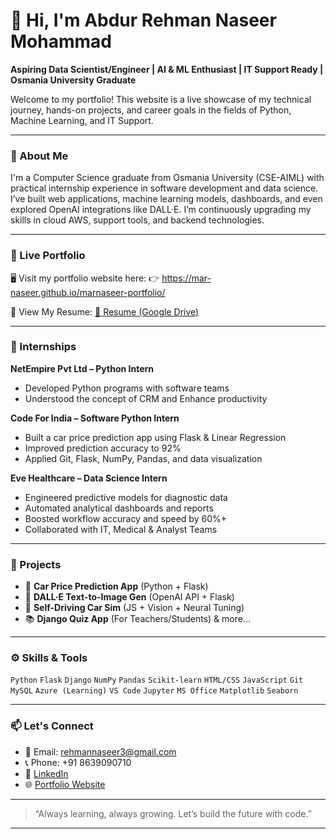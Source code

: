 # 👋 Hi, I'm Abdur Rehman Naseer Mohammad

**Aspiring Data Scientist/Engineer | AI & ML Enthusiast | IT Support Ready | Osmania University Graduate**

Welcome to my portfolio! This website is a live showcase of my technical journey, hands-on projects, and career goals in the fields of Python, Machine Learning, and IT Support.

---

### 🚀 About Me

I'm a Computer Science graduate from Osmania University (CSE-AIML) with practical internship experience in software development and data science. I’ve built web applications, machine learning models, dashboards, and even explored OpenAI integrations like DALL·E. I’m continuously upgrading my skills in cloud AWS, support tools, and backend technologies.

---

### 📌 Live Portfolio

🖥️ Visit my portfolio website here:
👉 https://mar-naseer.github.io/marnaseer-portfolio/

📄 View My Resume:
[📎 Resume (Google Drive)](https://drive.google.com/file/d/14ef2GQCViOc7My8c8XiXNVzR-xQImD_A/view?usp=sharing)

---

### 💼 Internships

**NetEmpire Pvt Ltd – Python Intern**
* Developed Python programs with software teams
* Understood the concept of CRM and Enhance productivity
 
**Code For India – Software Python Intern**

* Built a car price prediction app using Flask & Linear Regression
* Improved prediction accuracy to 92%
* Applied Git, Flask, NumPy, Pandas, and data visualization

**Eve Healthcare – Data Science Intern**

* Engineered predictive models for diagnostic data
* Automated analytical dashboards and reports
* Boosted workflow accuracy and speed by 60%+
* Collaborated with IT, Medical & Analyst Teams

---

### 🧠 Projects

* 🔷 **Car Price Prediction App** (Python + Flask)
* 🎨 **DALL·E Text-to-Image Gen** (OpenAI API + Flask)
* 🚗 **Self-Driving Car Sim** (JS + Vision + Neural Tuning)
* 📚 **Django Quiz App** (For Teachers/Students)
& more...
---

### ⚙️ Skills & Tools

`Python` `Flask` `Django` `NumPy` `Pandas` `Scikit-learn`
`HTML/CSS` `JavaScript` `Git` `MySQL` `Azure (Learning)`
`VS Code` `Jupyter` `MS Office` `Matplotlib` `Seaborn`

---

### 📫 Let's Connect

* 📧 Email: [rehmannaseer3@gmail.com](mailto:rehmannaseer3@gmail.com)
* 📞 Phone: +91 8639090710
* 🔗 [LinkedIn](https://www.linkedin.com/in/marnaseer/)
* 🌐 [Portfolio Website](https://mar-naseer.github.io/marnaseer-portfolio/)

---

> “Always learning, always growing. Let’s build the future with code.”

---
